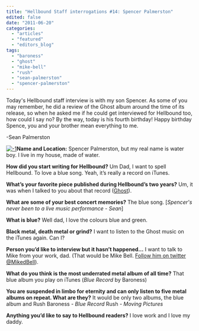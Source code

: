 ```yaml
---
title: "Hellbound Staff interrogations #14: Spencer Palmerston"
edited: false
date: "2011-06-20"
categories:
  - "articles"
  - "featured"
  - "editors_blog"
tags:
  - "baroness"
  - "ghost"
  - "mike-bell"
  - "rush"
  - "sean-palmerston"
  - "spencer-palmerston"
---
```


Today's Hellbound staff interview is with my son Spencer. As some of you may remember, he did a review of the Ghost album around the time of its release, so when he asked me if he could get interviewed for Hellbound too, how could I say no? By the way, today is his fourth birthday! Happy birthday Spence, you and your brother mean everything to me.

\-Sean Palmerston

[![](http://www.hellbound.ca/wp-content/uploads/2011/06/1-e1308579412517-290x388.jpg "-1")](http://www.hellbound.ca/wp-content/uploads/2011/06/1.jpg)**Name and Location:** Spencer Palmerston, but my real name is water boy. I live in my house, made of water.

**How did you start writing for Hellbound?** Um Dad, I want to spell Hellbound. To love a blue song. Yeah, it’s really a record on iTunes.

**What’s your favorite piece published during Hellbound’s two years?** Um, it was when I talked to you about that record ([Ghost](http://www.hellbound.ca/2010/12/ghost-opus-eponymous/)).

**What are some of your best concert memories?** The blue song. \[_Spencer's never been to a live music performance - Sean_\]

**What is blue?** Well dad, I love the colours blue and green.

**Black metal, death metal or grind?** I want to listen to the Ghost music on the iTunes again. Can I?

**Person you’d like to interview but it hasn’t happened…** I want to talk to Mike from your work, dad. (That would be Mike Bell. [Follow him on twitter @MikedBell](http://www.twitter.com/mikedbell)).

**What do you think is the most underrated metal album of all time?** That blue album you play on iTunes (_Blue Record_ by Baroness)

**You are suspended in limbo for eternity and can only listen to five metal albums on repeat. What are they?** It would be only two albums, the blue album and Rush Baroness - _Blue Record_ Rush - _Moving Pictures_

**Anything you’d like to say to Hellbound readers?** I love work and I love my daddy.
